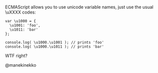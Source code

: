 ECMAScript allows you to use unicode variable names, just use the usual \uXXXX codes:

```
var \u1000 = {
  \u1001: 'foo',
  \u1011: 'bar'
};

console.log( \u1000.\u1001 ); // prints 'foo'
console.log( \u1000.\u1011 ); // prints 'bar'

```

WTF right?

@manekinekko

